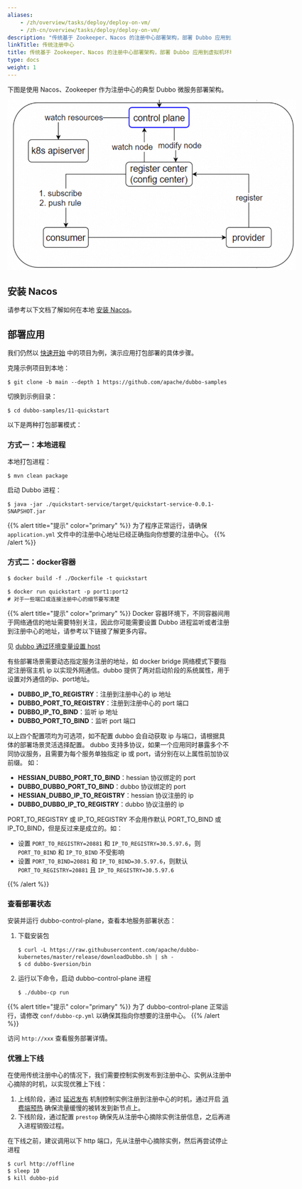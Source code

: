 ```yaml
---
aliases:
    - /zh/overview/tasks/deploy/deploy-on-vm/
    - /zh-cn/overview/tasks/deploy/deploy-on-vm/
description: "传统基于 Zookeeper、Nacos 的注册中心部署架构，部署 Dubbo 应用到虚拟机环境"
linkTitle: 传统注册中心
title: 传统基于 Zookeeper、Nacos 的注册中心部署架构，部署 Dubbo 应用到虚拟机环境
type: docs
weight: 1
---
```


下图是使用 Nacos、Zookeeper 作为注册中心的典型 Dubbo 微服务部署架构。

<img src="/imgs/v3/manual/java/tutorial/kubernetes/kubernetes.png" style="max-width:650px;height:auto;" />

## 安装 Nacos
请参考以下文档了解如何在本地 [安装 Nacos]()。

## 部署应用
我们仍然以 [快速开始]() 中的项目为例，演示应用打包部署的具体步骤。

克隆示例项目到本地：
```shell
$ git clone -b main --depth 1 https://github.com/apache/dubbo-samples
````

切换到示例目录：
```shell
$ cd dubbo-samples/11-quickstart
```

以下是两种打包部署模式：

### 方式一：本地进程

本地打包进程：
```shell
$ mvn clean package
```

启动 Dubbo 进程：
```shell
$ java -jar ./quickstart-service/target/quickstart-service-0.0.1-SNAPSHOT.jar
```

{{% alert title="提示" color="primary" %}}
为了程序正常运行，请确保 `application.yml` 文件中的注册中心地址已经正确指向你想要的注册中心。
{{% /alert %}}

### 方式二：docker容器

```shell
$ docker build -f ./Dockerfile -t quickstart
```

```shell
$ docker run quickstart -p port1:port2
# 对于一些端口或连接注册中心的细节要写清楚
```

{{% alert title="提示" color="primary" %}}
Docker 容器环境下，不同容器间用于网络通信的地址需要特别关注，因此你可能需要设置 Dubbo 进程监听或者注册到注册中心的地址，请参考以下链接了解更多内容。

见 [dubbo 通过环境变量设置 host](https://github.com/apache/dubbo-samples/tree/master/2-advanced/dubbo-samples-docker)

有些部署场景需要动态指定服务注册的地址，如 docker bridge 网络模式下要指定注册宿主机 ip 以实现外网通信。dubbo 提供了两对启动阶段的系统属性，用于设置对外通信的ip、port地址。

* **DUBBO_IP_TO_REGISTRY**：注册到注册中心的 ip 地址
* **DUBBO_PORT_TO_REGISTRY**：注册到注册中心的 port 端口
* **DUBBO_IP_TO_BIND**：监听 ip 地址
* **DUBBO_PORT_TO_BIND**：监听 port 端口

以上四个配置项均为可选项，如不配置 dubbo 会自动获取 ip 与端口，请根据具体的部署场景灵活选择配置。
dubbo 支持多协议，如果一个应用同时暴露多个不同协议服务，且需要为每个服务单独指定 ip 或 port，请分别在以上属性前加协议前缀。 如：

* **HESSIAN_DUBBO_PORT_TO_BIND**：hessian 协议绑定的 port
* **DUBBO_DUBBO_PORT_TO_BIND**：dubbo 协议绑定的 port
* **HESSIAN_DUBBO_IP_TO_REGISTRY**：hessian 协议注册的 ip
* **DUBBO_DUBBO_IP_TO_REGISTRY**：dubbo 协议注册的 ip

PORT_TO_REGISTRY 或 IP_TO_REGISTRY 不会用作默认 PORT_TO_BIND 或 IP_TO_BIND，但是反过来是成立的。如：

* 设置 `PORT_TO_REGISTRY=20881` 和 `IP_TO_REGISTRY=30.5.97.6`，则 `PORT_TO_BIND` 和 `IP_TO_BIND` 不受影响
* 设置 `PORT_TO_BIND=20881` 和 `IP_TO_BIND=30.5.97.6`，则默认 `PORT_TO_REGISTRY=20881`  且 `IP_TO_REGISTRY=30.5.97.6`

{{% /alert %}}

### 查看部署状态
安装并运行 dubbo-control-plane，查看本地服务部署状态：

1. 下载安装包

	```shell
	$ curl -L https://raw.githubusercontent.com/apache/dubbo-kubernetes/master/release/downloadDubbo.sh | sh -
	$ cd dubbo-$version/bin
	```

2. 运行以下命令，启动 dubbo-control-plane 进程
	```shell
	$ ./dubbo-cp run
	```

{{% alert title="提示" color="primary" %}}
为了 dubbo-control-plane 正常运行，请修改 `conf/dubbo-cp.yml` 以确保其指向你想要的注册中心。
{{% /alert %}}

访问 `http://xxx` 查看服务部署详情。

### 优雅上下线
在使用传统注册中心的情况下，我们需要控制实例发布到注册中心、实例从注册中心摘除的时机，以实现优雅上下线：
1. 上线阶段，通过 [延迟发布]() 机制控制实例注册到注册中心的时机，通过开启 [消费端预热]() 确保流量缓慢的被转发到新节点上。
2. 下线阶段，通过配置 `prestop` 确保先从注册中心摘除实例注册信息，之后再进入进程销毁过程。

在下线之前，建议调用以下 http 端口，先从注册中心摘除实例，然后再尝试停止进程

```shell
$ curl http://offline
$ sleep 10
$ kill dubbo-pid
```